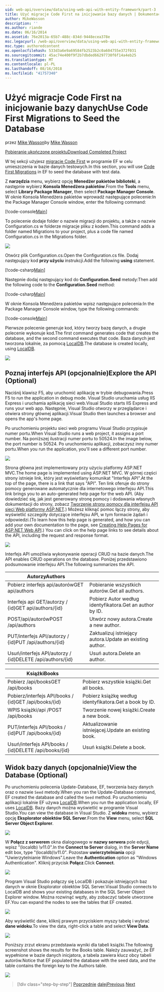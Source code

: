 ```yaml
---
uid: web-api/overview/data/using-web-api-with-entity-framework/part-3
title: Użyć migracje Code First na inicjowanie bazy danych | Dokumentacja firmy Microsoft
author: MikeWasson
description: ''
ms.author: riande
ms.date: 06/16/2014
ms.assetid: 76e2013a-65b7-488c-834d-9448ecea378e
msc.legacyurl: /web-api/overview/data/using-web-api-with-entity-framework/part-3
msc.type: authoredcontent
ms.openlocfilehash: 533d3a6e9a69584fb2523b2c0a604755e372f031
ms.sourcegitcommit: 45ac74e400f9f2b7dbded66297730f6f14a4eb25
ms.translationtype: MT
ms.contentlocale: pl-PL
ms.lasthandoff: 08/16/2018
ms.locfileid: "41757340"
---
```

<a name="use-code-first-migrations-to-seed-the-database"></a><span data-ttu-id="44525-102">Użyć migracje Code First na inicjowanie bazy danych</span><span class="sxs-lookup"><span data-stu-id="44525-102">Use Code First Migrations to Seed the Database</span></span>
====================
<span data-ttu-id="44525-103">przez [Mike Wasson](https://github.com/MikeWasson)</span><span class="sxs-lookup"><span data-stu-id="44525-103">by [Mike Wasson](https://github.com/MikeWasson)</span></span>

[<span data-ttu-id="44525-104">Pobieranie ukończone projektu</span><span class="sxs-lookup"><span data-stu-id="44525-104">Download Completed Project</span></span>](https://github.com/MikeWasson/BookService)

<span data-ttu-id="44525-105">W tej sekcji użyjesz [migracje Code First](https://msdn.microsoft.com/data/jj591621) w programie EF w celu umieszczenia w bazie danych testowych.</span><span class="sxs-lookup"><span data-stu-id="44525-105">In this section, you will use [Code First Migrations](https://msdn.microsoft.com/data/jj591621) in EF to seed the database with test data.</span></span>

<span data-ttu-id="44525-106">Z **narzędzia** menu, wybierz opcję **Menedżer pakietów biblioteki**, a następnie wybierz **Konsola Menedżera pakietów**.</span><span class="sxs-lookup"><span data-stu-id="44525-106">From the **Tools** menu, select **Library Package Manager**, then select **Package Manager Console**.</span></span> <span data-ttu-id="44525-107">W oknie Konsola Menedżera pakietów wprowadź następujące polecenie:</span><span class="sxs-lookup"><span data-stu-id="44525-107">In the Package Manager Console window, enter the following command:</span></span>

[!code-console[Main](part-3/samples/sample1.cmd)]

<span data-ttu-id="44525-108">To polecenie dodaje folder o nazwie migracji do projektu, a także o nazwie Configuration.cs w folderze migracje pliku z kodem.</span><span class="sxs-lookup"><span data-stu-id="44525-108">This command adds a folder named Migrations to your project, plus a code file named Configuration.cs in the Migrations folder.</span></span>

![](part-3/_static/image1.png)

<span data-ttu-id="44525-109">Otwórz plik Configuration.cs.</span><span class="sxs-lookup"><span data-stu-id="44525-109">Open the Configuration.cs file.</span></span> <span data-ttu-id="44525-110">Dodaj następujący kod **przy użyciu** instrukcji.</span><span class="sxs-lookup"><span data-stu-id="44525-110">Add the following **using** statement.</span></span>

[!code-csharp[Main](part-3/samples/sample2.cs)]

<span data-ttu-id="44525-111">Następnie dodaj następujący kod do **Configuration.Seed** metody:</span><span class="sxs-lookup"><span data-stu-id="44525-111">Then add the following code to the **Configuration.Seed** method:</span></span>

[!code-csharp[Main](part-3/samples/sample3.cs)]

<span data-ttu-id="44525-112">W oknie Konsola Menedżera pakietów wpisz następujące polecenia:</span><span class="sxs-lookup"><span data-stu-id="44525-112">In the Package Manager Console window, type the following commands:</span></span>

[!code-console[Main](part-3/samples/sample4.cmd)]

<span data-ttu-id="44525-113">Pierwsze polecenie generuje kod, który tworzy bazę danych, a drugie polecenie wykonuje kod.</span><span class="sxs-lookup"><span data-stu-id="44525-113">The first command generates code that creates the database, and the second command executes that code.</span></span> <span data-ttu-id="44525-114">Baza danych jest tworzona lokalnie, za pomocą [LocalDB](https://msdn.microsoft.com/library/hh510202.aspx).</span><span class="sxs-lookup"><span data-stu-id="44525-114">The database is created locally, using [LocalDB](https://msdn.microsoft.com/library/hh510202.aspx).</span></span>

![](part-3/_static/image2.png)

## <a name="explore-the-api-optional"></a><span data-ttu-id="44525-115">Poznaj interfejs API (opcjonalnie)</span><span class="sxs-lookup"><span data-stu-id="44525-115">Explore the API (Optional)</span></span>

<span data-ttu-id="44525-116">Naciśnij klawisz F5, aby uruchomić aplikację w trybie debugowania.</span><span class="sxs-lookup"><span data-stu-id="44525-116">Press F5 to run the application in debug mode.</span></span> <span data-ttu-id="44525-117">Visual Studio uruchamia usług IIS Express i uruchamia aplikację sieci web.</span><span class="sxs-lookup"><span data-stu-id="44525-117">Visual Studio starts IIS Express and runs your web app.</span></span> <span data-ttu-id="44525-118">Następnie, Visual Studio otworzy w przeglądarce i otwiera strony głównej aplikacji.</span><span class="sxs-lookup"><span data-stu-id="44525-118">Visual Studio then launches a browser and opens the app's home page.</span></span>

<span data-ttu-id="44525-119">Po uruchomieniu projektu sieci web programu Visual Studio przypisuje numer portu.</span><span class="sxs-lookup"><span data-stu-id="44525-119">When Visual Studio runs a web project, it assigns a port number.</span></span> <span data-ttu-id="44525-120">Na poniższej ilustracji numer portu to 50524.</span><span class="sxs-lookup"><span data-stu-id="44525-120">In the image below, the port number is 50524.</span></span> <span data-ttu-id="44525-121">Po uruchomieniu aplikacji, zobaczysz inny numer portu.</span><span class="sxs-lookup"><span data-stu-id="44525-121">When you run the application, you'll see a different port number.</span></span>

![](part-3/_static/image3.png)

<span data-ttu-id="44525-122">Strona główna jest implementowany przy użyciu platformy ASP.NET MVC.</span><span class="sxs-lookup"><span data-stu-id="44525-122">The home page is implemented using ASP.NET MVC.</span></span> <span data-ttu-id="44525-123">W górnej części strony istnieje link, który jest wyświetlany komunikat "Interfejs API".</span><span class="sxs-lookup"><span data-stu-id="44525-123">At the top of the page, there is a link that says "API".</span></span> <span data-ttu-id="44525-124">Ten link oferuje do strony pomocy generowane automatycznie dla internetowego interfejsu API.</span><span class="sxs-lookup"><span data-stu-id="44525-124">This link brings you to an auto-generated help page for the web API.</span></span> <span data-ttu-id="44525-125">(Aby dowiedzieć się, jak jest generowany stronę pomocy i dodawania własnych dokumentacji do strony, zobacz [Tworzenie strony pomocy dla interfejsu API sieci Web platformy ASP.NET](../../getting-started-with-aspnet-web-api/creating-api-help-pages.md).) Możesz kliknąć pomoc łączy strony, aby wyświetlić szczegóły dotyczące interfejsu API, w tym formacie żądań i odpowiedzi.</span><span class="sxs-lookup"><span data-stu-id="44525-125">(To learn how this help page is generated, and how you can add your own documentation to the page, see [Creating Help Pages for ASP.NET Web API](../../getting-started-with-aspnet-web-api/creating-api-help-pages.md).) You can click on the help page links to see details about the API, including the request and response format.</span></span>

![](part-3/_static/image4.png)

<span data-ttu-id="44525-126">Interfejs API umożliwia wykonywanie operacji CRUD na bazie danych.</span><span class="sxs-lookup"><span data-stu-id="44525-126">The API enables CRUD operations on the database.</span></span> <span data-ttu-id="44525-127">Poniżej przedstawiono podsumowanie interfejsu API.</span><span class="sxs-lookup"><span data-stu-id="44525-127">The following summarizes the API.</span></span>

| <span data-ttu-id="44525-128">Autorzy</span><span class="sxs-lookup"><span data-stu-id="44525-128">Authors</span></span> |  |
| --- | -- |
| <span data-ttu-id="44525-129">Pobierz interfejs api/autorów</span><span class="sxs-lookup"><span data-stu-id="44525-129">GET api/authors</span></span> | <span data-ttu-id="44525-130">Pobieranie wszystkich autorów.</span><span class="sxs-lookup"><span data-stu-id="44525-130">Get all authors.</span></span> |
| <span data-ttu-id="44525-131">Interfejs api GET/autorzy / {id}</span><span class="sxs-lookup"><span data-stu-id="44525-131">GET api/authors/{id}</span></span> | <span data-ttu-id="44525-132">Pobierz Autor według identyfikatora.</span><span class="sxs-lookup"><span data-stu-id="44525-132">Get an author by ID.</span></span> |
| <span data-ttu-id="44525-133">POST/api/autorów</span><span class="sxs-lookup"><span data-stu-id="44525-133">POST /api/authors</span></span> | <span data-ttu-id="44525-134">Utwórz nowy autora.</span><span class="sxs-lookup"><span data-stu-id="44525-134">Create a new author.</span></span> |
| <span data-ttu-id="44525-135">PUT/interfejs API/autorzy / {id}</span><span class="sxs-lookup"><span data-stu-id="44525-135">PUT /api/authors/{id}</span></span> | <span data-ttu-id="44525-136">Zaktualizuj istniejący autora.</span><span class="sxs-lookup"><span data-stu-id="44525-136">Update an existing author.</span></span> |
| <span data-ttu-id="44525-137">Usuń/interfejs API/autorzy / {id}</span><span class="sxs-lookup"><span data-stu-id="44525-137">DELETE /api/authors/{id}</span></span> | <span data-ttu-id="44525-138">Usuń autora.</span><span class="sxs-lookup"><span data-stu-id="44525-138">Delete an author.</span></span> |

| <span data-ttu-id="44525-139">Książki</span><span class="sxs-lookup"><span data-stu-id="44525-139">Books</span></span> |  |
| --- | -- |
| <span data-ttu-id="44525-140">Pobierz /api/books</span><span class="sxs-lookup"><span data-stu-id="44525-140">GET /api/books</span></span> | <span data-ttu-id="44525-141">Pobierz wszystkie książki.</span><span class="sxs-lookup"><span data-stu-id="44525-141">Get all books.</span></span> |
| <span data-ttu-id="44525-142">Pobierz/interfejs API/books / {id}</span><span class="sxs-lookup"><span data-stu-id="44525-142">GET /api/books/{id}</span></span> | <span data-ttu-id="44525-143">Pobierz książkę według identyfikatora.</span><span class="sxs-lookup"><span data-stu-id="44525-143">Get a book by ID.</span></span> |
| <span data-ttu-id="44525-144">WPIS książki/api /</span><span class="sxs-lookup"><span data-stu-id="44525-144">POST /api/books</span></span> | <span data-ttu-id="44525-145">Tworzenie nowej książki.</span><span class="sxs-lookup"><span data-stu-id="44525-145">Create a new book.</span></span> |
| <span data-ttu-id="44525-146">PUT/interfejs API/books / {id}</span><span class="sxs-lookup"><span data-stu-id="44525-146">PUT /api/books/{id}</span></span> | <span data-ttu-id="44525-147">Aktualizowanie istniejącej.</span><span class="sxs-lookup"><span data-stu-id="44525-147">Update an existing book.</span></span> |
| <span data-ttu-id="44525-148">Usuń/interfejs API/books / {id}</span><span class="sxs-lookup"><span data-stu-id="44525-148">DELETE /api/books/{id}</span></span> | <span data-ttu-id="44525-149">Usuń książki.</span><span class="sxs-lookup"><span data-stu-id="44525-149">Delete a book.</span></span> |

## <a name="view-the-database-optional"></a><span data-ttu-id="44525-150">Widok bazy danych (opcjonalnie)</span><span class="sxs-lookup"><span data-stu-id="44525-150">View the Database (Optional)</span></span>

<span data-ttu-id="44525-151">Po uruchomieniu polecenia Update-Database, EF, tworzenia bazy danych oraz o nazwie `Seed` metody.</span><span class="sxs-lookup"><span data-stu-id="44525-151">When you ran the Update-Database command, EF created the database and called the `Seed` method.</span></span> <span data-ttu-id="44525-152">Po uruchomieniu aplikacji lokalnie EF używa [LocalDB](https://blogs.msdn.com/b/sqlexpress/archive/2011/07/12/introducing-localdb-a-better-sql-express.aspx).</span><span class="sxs-lookup"><span data-stu-id="44525-152">When you run the application locally, EF uses [LocalDB](https://blogs.msdn.com/b/sqlexpress/archive/2011/07/12/introducing-localdb-a-better-sql-express.aspx).</span></span> <span data-ttu-id="44525-153">Bazy danych można wyświetlić w programie Visual Studio.</span><span class="sxs-lookup"><span data-stu-id="44525-153">You can view the database in Visual Studio.</span></span> <span data-ttu-id="44525-154">Z **widoku** menu, wybierz opcję **Eksplorator obiektów SQL Server**.</span><span class="sxs-lookup"><span data-stu-id="44525-154">From the **View** menu, select **SQL Server Object Explorer**.</span></span>

![](part-3/_static/image5.png)

<span data-ttu-id="44525-155">W **Połącz z serwerem** okna dialogowego w **nazwy serwera** pole edycji, wpisz "(localdb) \v11.0".</span><span class="sxs-lookup"><span data-stu-id="44525-155">In the **Connect to Server** dialog, in the **Server Name** edit box, type "(localdb)\v11.0".</span></span> <span data-ttu-id="44525-156">Pozostaw **uwierzytelniania** opcji "Uwierzytelnianie Windows".</span><span class="sxs-lookup"><span data-stu-id="44525-156">Leave the **Authentication** option as "Windows Authentication".</span></span> <span data-ttu-id="44525-157">Kliknij przycisk **Połącz**.</span><span class="sxs-lookup"><span data-stu-id="44525-157">Click **Connect**.</span></span>

![](part-3/_static/image6.png)

<span data-ttu-id="44525-158">Program Visual Studio połączy się LocalDB i pokazuje istniejących baz danych w oknie Eksplorator obiektów SQL Server.</span><span class="sxs-lookup"><span data-stu-id="44525-158">Visual Studio connects to LocalDB and shows your existing databases in the SQL Server Object Explorer window.</span></span> <span data-ttu-id="44525-159">Można rozwinąć węzły, aby zobaczyć tabele utworzone EF.</span><span class="sxs-lookup"><span data-stu-id="44525-159">You can expand the nodes to see the tables that EF created.</span></span>

![](part-3/_static/image7.png)

<span data-ttu-id="44525-160">Aby wyświetlić dane, kliknij prawym przyciskiem myszy tabelę i wybrać **dane widoku**.</span><span class="sxs-lookup"><span data-stu-id="44525-160">To view the data, right-click a table and select **View Data**.</span></span>

![](part-3/_static/image8.png)

<span data-ttu-id="44525-161">Poniższy zrzut ekranu przedstawia wyniki dla tabeli książki.</span><span class="sxs-lookup"><span data-stu-id="44525-161">The following screenshot shows the results for the Books table.</span></span> <span data-ttu-id="44525-162">Należy zauważyć, że EF wypełnione w bazie danych inicjatora, a tabela zawiera klucz obcy tabeli autorów.</span><span class="sxs-lookup"><span data-stu-id="44525-162">Notice that EF populated the database with the seed data, and the table contains the foreign key to the Authors table.</span></span>

![](part-3/_static/image9.png)

> [!div class="step-by-step"]
> <span data-ttu-id="44525-163">[Poprzednie](part-2.md)
> [dalej](part-4.md)</span><span class="sxs-lookup"><span data-stu-id="44525-163">[Previous](part-2.md)
[Next](part-4.md)</span></span>
